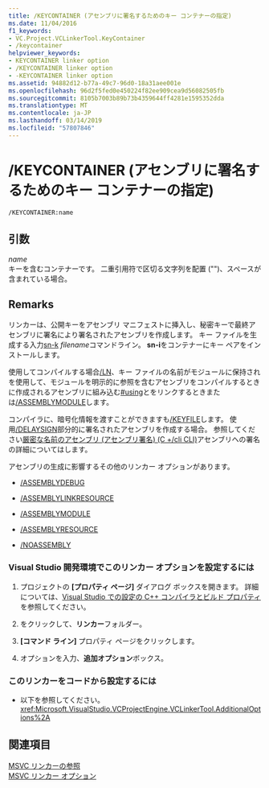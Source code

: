 ```yaml
---
title: /KEYCONTAINER (アセンブリに署名するためのキー コンテナーの指定)
ms.date: 11/04/2016
f1_keywords:
- VC.Project.VCLinkerTool.KeyContainer
- /keycontainer
helpviewer_keywords:
- KEYCONTAINER linker option
- /KEYCONTAINER linker option
- -KEYCONTAINER linker option
ms.assetid: 94882d12-b77a-49c7-96d0-18a31aee001e
ms.openlocfilehash: 96d2f5fed0e450224f82ee909cea9d56082505fb
ms.sourcegitcommit: 8105b7003b89b73b4359644ff4281e1595352dda
ms.translationtype: MT
ms.contentlocale: ja-JP
ms.lasthandoff: 03/14/2019
ms.locfileid: "57807846"
---
```

# <a name="keycontainer-specify-a-key-container-to-sign-an-assembly"></a>/KEYCONTAINER (アセンブリに署名するためのキー コンテナーの指定)

```
/KEYCONTAINER:name
```

## <a name="arguments"></a>引数

*name*<br/>
キーを含むコンテナーです。 二重引用符で区切る文字列を配置 ("")、スペースが含まれている場合。

## <a name="remarks"></a>Remarks

リンカーは、公開キーをアセンブリ マニフェストに挿入し、秘密キーで最終アセンブリに署名により署名されたアセンブリを作成します。 キー ファイルを生成する入力[sn-k](/dotnet/framework/tools/sn-exe-strong-name-tool) *filename*コマンドライン。 **sn-i**をコンテナーにキー ペアをインストールします。

使用してコンパイルする場合[/LN](ln-create-msil-module.md)、キー ファイルの名前がモジュールに保持されを使用して、モジュールを明示的に参照を含むアセンブリをコンパイルするときに作成されるアセンブリに組み込む[#using](../../preprocessor/hash-using-directive-cpp.md)とをリンクするときまたは[/ASSEMBLYMODULE](assemblymodule-add-a-msil-module-to-the-assembly.md)します。

コンパイラに、暗号化情報を渡すことができますも[/KEYFILE](keyfile-specify-key-or-key-pair-to-sign-an-assembly.md)します。 使用[/DELAYSIGN](delaysign-partially-sign-an-assembly.md)部分的に署名されたアセンブリを作成する場合。 参照してください[厳密な名前のアセンブリ (アセンブリ署名) (C +/cli CLI)](../../dotnet/strong-name-assemblies-assembly-signing-cpp-cli.md)アセンブリへの署名の詳細についてはします。

アセンブリの生成に影響するその他のリンカー オプションがあります。

- [/ASSEMBLYDEBUG](assemblydebug-add-debuggableattribute.md)

- [/ASSEMBLYLINKRESOURCE](assemblylinkresource-link-to-dotnet-framework-resource.md)

- [/ASSEMBLYMODULE](assemblymodule-add-a-msil-module-to-the-assembly.md)

- [/ASSEMBLYRESOURCE](assemblyresource-embed-a-managed-resource.md)

- [/NOASSEMBLY](noassembly-create-a-msil-module.md)

### <a name="to-set-this-linker-option-in-the-visual-studio-development-environment"></a>Visual Studio 開発環境でこのリンカー オプションを設定するには

1. プロジェクトの **[プロパティ ページ]** ダイアログ ボックスを開きます。 詳細については、[Visual Studio での設定の C++ コンパイラとビルド プロパティ](../working-with-project-properties.md)を参照してください。

1. をクリックして、**リンカー**フォルダー。

1. **[コマンド ライン]** プロパティ ページをクリックします。

1. オプションを入力、**追加オプション**ボックス。

### <a name="to-set-this-linker-option-programmatically"></a>このリンカーをコードから設定するには

- 以下を参照してください。<xref:Microsoft.VisualStudio.VCProjectEngine.VCLinkerTool.AdditionalOptions%2A>

## <a name="see-also"></a>関連項目

[MSVC リンカーの参照](linking.md)<br/>
[MSVC リンカー オプション](linker-options.md)
